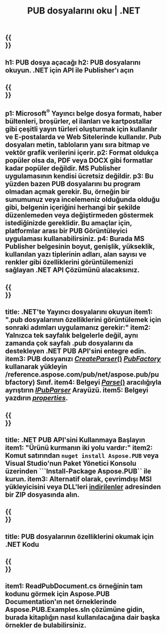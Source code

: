 ﻿---
translation: true
template: /_templates/reader-net.md
title: PUB dosyalarını oku | .NET
description: Publisher dosyalarını programlı olarak açın. PUB özelliklerini okumak için C# .NET API çözümü. Projenize entegre etmek için kullanın.
url: /net/read-pub-file/
metakeywords: pub dosyasını aç .net, yayıncı dosyalarını görüntüle c#, yayıncı dosyalarını oku, c# için yayıncı görüntüleyici, pub format okuyucu, pub dosya açıcı
family: pub
platformtag: net
---

{{<section banner>}}
---
h1: PUB dosya açacağı
h2: PUB dosyalarını okuyun. .NET için API ile Publisher'ı açın
---

{{<section overview>}}
---
p1: Microsoft<sup>®</sup> Yayıncı belge dosya formatı, haber bültenleri, broşürler, el ilanları ve kartpostallar gibi çeşitli yayın türleri oluşturmak için kullanılır ve E-postalarda ve Web Sitelerinde kullanılır. Pub dosyaları metin, tabloların yanı sıra bitmap ve vektör grafik verilerini içerir.
p2: Format oldukça popüler olsa da, PDF veya DOCX gibi formatlar kadar popüler değildir. MS Publisher uygulamasının kendisi ücretsiz değildir.
p3: Bu yüzden bazen PUB dosyalarını bu program olmadan açmak gerekir. Bu, örneğin bir sunumunuz veya incelemeniz olduğunda olduğu gibi, belgenin içeriğini herhangi bir şekilde düzenlemeden veya değiştirmeden göstermek istediğinizde gereklidir. Bu amaçlar için, platformlar arası bir PUB Görüntüleyici uygulaması kullanabilirsiniz.
p4: Burada MS Publisher belgesinin boyut, genişlik, yükseklik, kullanılan yazı tiplerinin adları, alan sayısı ve renkler gibi özelliklerini görüntülemenizi sağlayan .NET API Çözümünü alacaksınız.
---

{{<section feature1>}}
---
title: .NET'te Yayıncı dosyalarını okuyun
item1: ".pub dosyalarının özelliklerini görüntülemek için sonraki adımları uygulamanız gerekir:"
item2: Yalnızca tek sayfalık belgelerle değil, aynı zamanda çok sayfalı .pub dosyalarını da destekleyen .NET PUB API'sini entegre edin.
item3: PUB dosyanızı [*CreateParser*()](https://reference.aspose.com/pub/net/aspose.pub/pubfactory//methods/createparser/index) [*PubFactory*](https:/) kullanarak yükleyin /reference.aspose.com/pub/net/aspose.pub/pubfactory) Sınıf.
item4: Belgeyi [*Parse*()](https://reference.aspose.com/pub/net/aspose.pub/ipubparser//methods/parse) aracılığıyla ayrıştırın [*IPubParser*](https://reference.aspose.com/pub/net/aspose.pub/ipubparser/) Arayüzü.
item5: Belgeyi yazdırın [*properties*](https://reference.aspose.com/pub/net/aspose.pub/document/#properties).
---

{{<section feature2>}}
---
title: .NET PUB API'sini Kullanmaya Başlayın
item1: "Ürünü kurmanın iki yolu vardır:"
item2: Komut satırından ```nuget install Aspose.PUB``` veya Visual Studio'nun Paket Yönetici Konsolu üzerinden ```Install-Package Aspose.PUB`` ile kurun.
item3: Alternatif olarak, çevrimdışı MSI yükleyicisini veya DLL'leri [indirilenler](https://releases.aspose.com/pub/net/) adresinden bir ZIP dosyasında alın.
---

{{<section codeexample>}}
---
title: PUB dosyalarının özelliklerini okumak için .NET Kodu
---

{{<section summary>}}
---
item1: ReadPubDocument.cs örneğinin tam kodunu görmek için Aspose.PUB Documentation'ın net örneklerinde Aspose.PUB.Examples.sln çözümüne gidin, burada kitaplığın nasıl kullanılacağına dair başka örnekler de bulabilirsiniz.
---